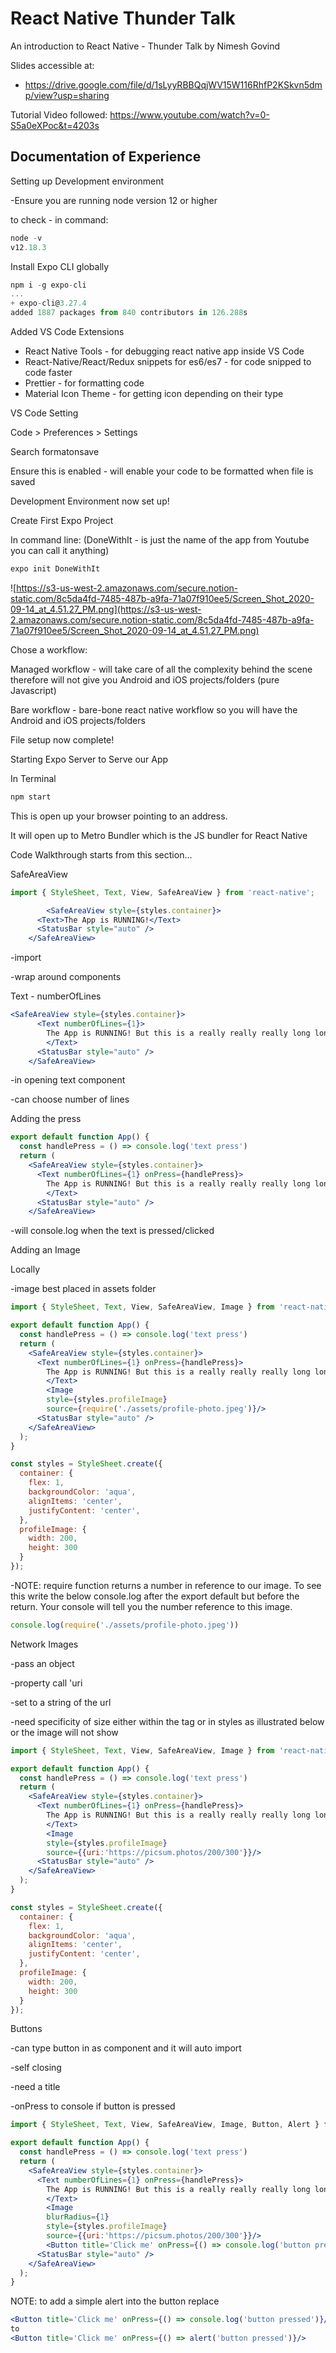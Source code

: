 # React Native Thunder Talk
An introduction to React Native - Thunder Talk by Nimesh Govind

Slides accessible at:
* https://drive.google.com/file/d/1sLyyRBBQqjWV15W116RhfP2KSkvn5dmp/view?usp=sharing

Tutorial Video followed: 
https://www.youtube.com/watch?v=0-S5a0eXPoc&t=4203s

## Documentation of Experience 

Setting up Development environment 

-Ensure you are running node version 12 or higher

to check - in command: 

```jsx
node -v
v12.18.3
```

Install Expo CLI globally 

```jsx
npm i -g expo-cli
...
+ expo-cli@3.27.4
added 1887 packages from 840 contributors in 126.288s
```

Added VS Code Extensions 

- React Native Tools - for debugging react native app inside VS Code
- React-Native/React/Redux snippets for es6/es7 - for code snipped to code faster
- Prettier - for formatting code
- Material Icon Theme - for getting icon depending on their type

VS Code Setting 

Code > Preferences > Settings 

Search formatonsave 

Ensure this is enabled - will enable your code to be formatted when file is saved

Development Environment now set up! 

Create First Expo Project

In command line: (DoneWithIt - is just the name of the app from Youtube you can call it anything)

```jsx
expo init DoneWithIt
```

![https://s3-us-west-2.amazonaws.com/secure.notion-static.com/8c5da4fd-7485-487b-a9fa-71a07f910ee5/Screen_Shot_2020-09-14_at_4.51.27_PM.png](https://s3-us-west-2.amazonaws.com/secure.notion-static.com/8c5da4fd-7485-487b-a9fa-71a07f910ee5/Screen_Shot_2020-09-14_at_4.51.27_PM.png)

Chose a workflow:

Managed workflow - will take care of all the complexity behind the scene therefore will not give you Android and iOS projects/folders (pure Javascript)

Bare workflow - bare-bone react native workflow so you will have the Android and iOS projects/folders

File setup now complete!

Starting Expo Server to Serve our App

In Terminal

```jsx
npm start
```

This is open up your browser pointing to an address. 

It will open up to Metro Bundler which is the JS bundler for React Native

Code Walkthrough starts from this section...

SafeAreaView 

```jsx
import { StyleSheet, Text, View, SafeAreaView } from 'react-native';

		<SafeAreaView style={styles.container}>
      <Text>The App is RUNNING!</Text>
      <StatusBar style="auto" />
    </SafeAreaView>
```

-import

-wrap around components

Text - numberOfLines

```jsx
<SafeAreaView style={styles.container}>
      <Text numberOfLines={1}>
        The App is RUNNING! But this is a really really really long long line but its great
        </Text>
      <StatusBar style="auto" />
    </SafeAreaView>
```

-in opening text component

-can choose number of lines 

Adding the press

```jsx
export default function App() {
  const handlePress = () => console.log('text press')
  return (
    <SafeAreaView style={styles.container}>
      <Text numberOfLines={1} onPress={handlePress}>
        The App is RUNNING! But this is a really really really long long line but its great
        </Text>
      <StatusBar style="auto" />
    </SafeAreaView>
```

-will console.log when the text is pressed/clicked 

Adding an Image

Locally

-image best placed in assets folder 

```jsx
import { StyleSheet, Text, View, SafeAreaView, Image } from 'react-native';

export default function App() {
  const handlePress = () => console.log('text press')
  return (
    <SafeAreaView style={styles.container}>
      <Text numberOfLines={1} onPress={handlePress}>
        The App is RUNNING! But this is a really really really long long line but its great
        </Text>
        <Image 
        style={styles.profileImage} 
        source={require('./assets/profile-photo.jpeg')}/>
      <StatusBar style="auto" />
    </SafeAreaView>
  );
}

const styles = StyleSheet.create({
  container: {
    flex: 1,
    backgroundColor: 'aqua',
    alignItems: 'center',
    justifyContent: 'center',
  },
  profileImage: {
    width: 200,
    height: 300
  }
});
```

-NOTE: require function returns a number in reference to our image. To see this write the below console.log after the export default but before the return. Your console will tell you the number reference to this image.

```jsx
console.log(require('./assets/profile-photo.jpeg'))
```

Network Images

-pass an object

-property call 'uri

-set to a string of the url

-need specificity of size either within the tag or in styles as illustrated below or the image will not show

```jsx
import { StyleSheet, Text, View, SafeAreaView, Image } from 'react-native';

export default function App() {
  const handlePress = () => console.log('text press')
  return (
    <SafeAreaView style={styles.container}>
      <Text numberOfLines={1} onPress={handlePress}>
        The App is RUNNING! But this is a really really really long long line but its great
        </Text>
        <Image 
        style={styles.profileImage} 
        source={{uri:'https://picsum.photos/200/300'}}/>
      <StatusBar style="auto" />
    </SafeAreaView>
  );
}

const styles = StyleSheet.create({
  container: {
    flex: 1,
    backgroundColor: 'aqua',
    alignItems: 'center',
    justifyContent: 'center',
  },
  profileImage: {
    width: 200,
    height: 300
  }
});
```

Buttons

-can type button in as component and it will auto import

-self closing 

-need a title

-onPress to console if button is pressed

```jsx
import { StyleSheet, Text, View, SafeAreaView, Image, Button, Alert } from 'react-native';

export default function App() {
  const handlePress = () => console.log('text press')
  return (
    <SafeAreaView style={styles.container}>
      <Text numberOfLines={1} onPress={handlePress}>
        The App is RUNNING! But this is a really really really long long line but its great
        </Text>
        <Image 
        blurRadius={1}
        style={styles.profileImage} 
        source={{uri:'https://picsum.photos/200/300'}}/>
        <Button title='Click me' onPress={() => console.log('button pressed')}/>
      <StatusBar style="auto" />
    </SafeAreaView>
  );
}
```

NOTE: to add a simple alert into the button replace 

```jsx
<Button title='Click me' onPress={() => console.log('button pressed')}/>
to 
<Button title='Click me' onPress={() => alert('button pressed')}/>
```
